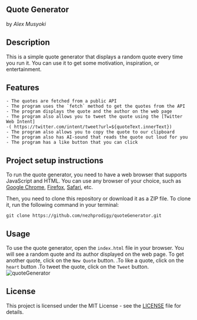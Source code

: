 ## Quote Generator
by *Alex Musyoki*

## Description

This is a simple quote generator that displays a random quote every time you run it. You can use it to get some motivation, inspiration, or entertainment.

## Features

    - The quotes are fetched from a public API
    - The program uses the `fetch` method to get the quotes from the API
    - The program displays the quote and the author on the web page 
    - The program also allows you to tweet the quote using the [Twitter Web Intent]
    -( https://twitter.com/intent/tweet?url=${quoteText.innerText})
    - The program also allows you to copy the quote to our clipboard 
    - The program also has AI-sound that reads the quote out loud for you
    - The program has a like button that you can click

## Project setup instructions

To run the quote generator, you need to have a web browser that supports JavaScript and HTML. You can use any browser of your choice, such as [Google Chrome](https://github.com/TheAdeel/random-quote-generator-in-javascript), [Firefox](https://dev.to/nehasoni__/random-quote-generator-using-html-css-and-javascript-3gbp), [Safari](https://github.com/sebam2k4/Random-Quote-Generator-JS), etc.

Then, you need to clone this repository or download it as a ZIP file. To clone it, run the following command in your terminal:

`git clone https://github.com/nezhprodigy/quoteGenerator.git`

## Usage

To use the quote generator, open the `index.html` file in your browser. You will see a random quote and its author displayed on the web page. To get another quote, click on the `New Quote` button. .To like  a quote, click on the `heart` button .To tweet the quote, click on the `Tweet` button.
![quoteGenerator](https://github.com/nezhprodigy/harmony-hub/assets/144494588/022283f4-bfad-4d65-b1c0-47a44b7c86cf)


## License

This project is licensed under the MIT License - see the [LICENSE](https://maxcdn.bootstrapcdn.com/bootstrap/3.3.7/css/bootstrap.min.css) file for details.
